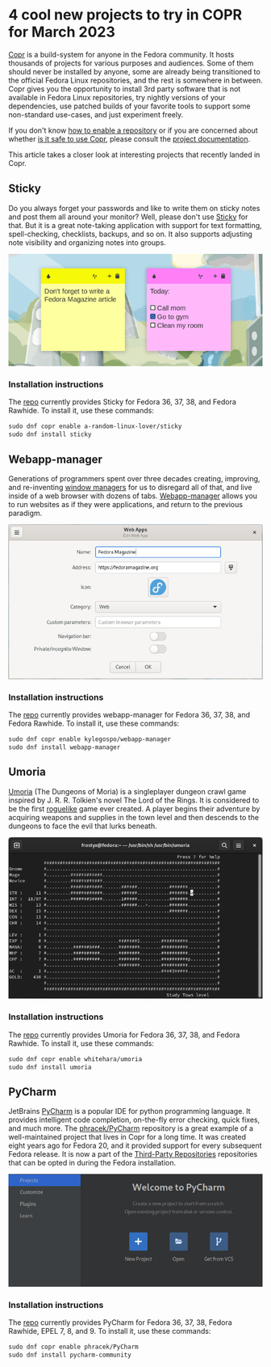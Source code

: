 # 4 cool new projects to try in COPR for March 2023

[Copr][copr] is a build-system for anyone in the Fedora community. It
hosts thousands of projects for various purposes and audiences. Some
of them should never be installed by anyone, some are already being
transitioned to the official Fedora Linux repositories, and the rest
is somewhere in between. Copr gives you the opportunity to install 3rd
party software that is not available in Fedora Linux repositories, try
nightly versions of your dependencies, use patched builds of your
favorite tools to support some non-standard use-cases, and just
experiment freely.

If you don't know [how to enable a repository][copr-docs-enable] or if
you are concerned about whether
[is it safe to use Copr][copr-docs-security], please consult the
[project documentation][copr-docs].

This article takes a closer look at interesting projects that recently
landed in Copr.


## Sticky

Do you always forget your passwords and like to write them on sticky
notes and post them all around your monitor? Well, please don't use
[Sticky][sticky] for that. But it is a great note-taking application
with support for text formatting, spell-checking, checklists, backups,
and so on. It also supports adjusting note visibility and organizing
notes into groups.

![Sticky][sticky-img]

### Installation instructions

The [repo][sticky-copr] currently provides Sticky for Fedora
36, 37, 38, and Fedora Rawhide. To install it, use these commands:

```
sudo dnf copr enable a-random-linux-lover/sticky
sudo dnf install sticky
```


## Webapp-manager

Generations of programmers spent over three decades creating,
improving, and re-inventing [window managers][window-manager] for us
to disregard all of that, and live inside of a web browser with dozens
of tabs. [Webapp-manager][webapp-manager] allows you to run websites
as if they were applications, and return to the previous paradigm.

![webapp-manager][webapp-manager-img]

### Installation instructions

The [repo][webapp-manager-copr] currently provides webapp-manager for
Fedora 36, 37, 38, and Fedora Rawhide. To install it, use these
commands:

```
sudo dnf copr enable kylegospo/webapp-manager
sudo dnf install webapp-manager
```


## Umoria

[Umoria][umoria] (The Dungeons of Moria) is a singleplayer dungeon
crawl game inspired by J. R. R. Tolkien's novel The Lord of the
Rings. It is considered to be the first [roguelike][roguelike]
game ever created. A player begins their adventure by acquiring
weapons and supplies in the town level and then descends to the
dungeons to face the evil that lurks beneath.

![Umoria][umoria-img]

### Installation instructions

The [repo][umoria-copr] currently provides Umoria for Fedora
36, 37, 38, and Fedora Rawhide. To install it, use these commands:

```
sudo dnf copr enable whitehara/umoria
sudo dnf install umoria
```


## PyCharm

JetBrains [PyCharm][pycharm] is a popular IDE for python programming
language. It provides intelligent code completion, on-the-fly error
checking, quick fixes, and much more. The [phracek/PyCharm][pycharm-copr]
repository is a great example of a well-maintained project that lives
in Copr for a long time. It was created eight years ago for Fedora 20,
and it provided support for every subsequent Fedora release. It is now
a part of the [Third-Party Repositories][third-party] repositories
that can be opted in during the Fedora installation.


![pycharm][pycharm-img]

### Installation instructions

The [repo][pycharm-copr] currently provides PyCharm for
Fedora 36, 37, 38, Fedora Rawhide, EPEL 7, 8, and 9. To install it,
use these commands:

```
sudo dnf copr enable phracek/PyCharm
sudo dnf install pycharm-community
```


[copr]: https://copr.fedorainfracloud.org/
[copr-docs]: https://docs.pagure.org/copr.copr/user_documentation.html
[copr-docs-enable]: https://docs.pagure.org/copr.copr/how_to_enable_repo.html#how-to-enable-repo
[copr-docs-security]: https://docs.pagure.org/copr.copr/user_documentation.html#is-it-safe-to-use-copr


[sticky]: https://github.com/linuxmint/sticky
[sticky-copr]: https://copr.fedorainfracloud.org/coprs/a-random-linux-lover/sticky/
[sticky-img]: img/sticky.png


[webapp-manager]: https://github.com/KyleGospo/webapp-manager
[webapp-manager-copr]: https://copr.fedorainfracloud.org/coprs/kylegospo/webapp-manager/
[webapp-manager-img]: img/webapp-manager.png
[window-manager]: https://en.wikipedia.org/wiki/Window_manager


[umoria]: https://umoria.org/
[umoria-copr]: https://copr.fedorainfracloud.org/coprs/whitehara/umoria/
[umoria-img]: img/umoria.png
[roguelike]: https://en.wikipedia.org/wiki/Roguelike


[pycharm]: https://www.jetbrains.com/pycharm/
[pycharm-copr]: https://copr.fedorainfracloud.org/coprs/phracek/PyCharm/
[pycharm-img]: img/pycharm.png
[third-party]: https://docs.fedoraproject.org/en-US/workstation-working-group/third-party-repos/
